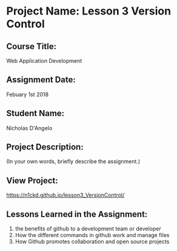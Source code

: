 # Project Name:  Lesson 3 Version Control


## Course Title:
Web Application Development

## Assignment Date:  
Febuary 1st 2018

## Student Name:  
Nicholas D'Angelo

## Project Description:
(In your own words, briefly describe the assignment.)

## View Project:
https://n1ckd.github.io/lesson3_VersionControl/

## Lessons Learned in the Assignment:
1. the benefits of github to a development team or developer
2. How the different commands in github work and manage files
3. How Github promotes collaboration and open source projects

